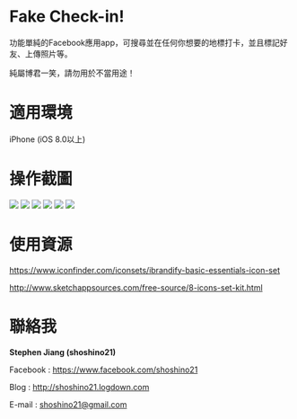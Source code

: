 # Fake Check-in!

功能單純的Facebook應用app，可搜尋並在任何你想要的地標打卡，並且標記好友、上傳照片等。

純屬博君一笑，請勿用於不當用途！

# 適用環境

iPhone (iOS 8.0以上)

# 操作截圖

![](http://i.imgur.com/XrtZJnI.jpg)
![](http://i.imgur.com/oOmgAZ1.jpg)
![](http://i.imgur.com/l2pHcGT.jpg)
![](http://i.imgur.com/RzqPaHN.jpg)
![](http://i.imgur.com/8PPLRHK.jpg)
![](http://i.imgur.com/iB2JIvz.jpg)

# 使用資源

https://www.iconfinder.com/iconsets/ibrandify-basic-essentials-icon-set

http://www.sketchappsources.com/free-source/8-icons-set-kit.html

# 聯絡我

**Stephen Jiang (shoshino21)**

Facebook : https://www.facebook.com/shoshino21

Blog : http://shoshino21.logdown.com

E-mail : shoshino21@gmail.com

